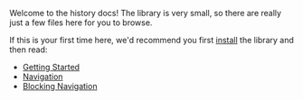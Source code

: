 Welcome to the history docs! The library is very small, so there are really just a few files here for you to browse.

If this is your first time here, we'd recommend you first [install](Installation.md) the library and then read:

- [Getting Started](GettingStarted.md)
- [Navigation](Navigation.md)
- [Blocking Navigation](Blocking.md)
